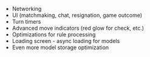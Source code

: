 * Networking
* UI (matchmaking, chat, resignation, game outcome)
* Turn timers
* Advanced move indicators (red glow for check, etc.)
* Optimizations for rule processing
* Loading screen - async loading for models
* Even more model storage optimization
